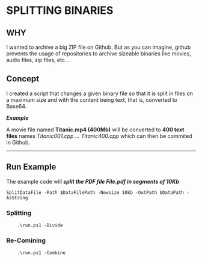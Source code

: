 

# SPLITTING BINARIES


## WHY

I wanted to archive a big ZIP file on Github. But as you can imagine, github prevents the usage of repositories to archive sizeable binaries like movies, audio files, zip files, etc...

## Concept

I created a script that changes a given binary file so that it is split in files on a maximum size and with the content being text, that is, converted to Base64. 

***Example***

A movie file named **Titanic.mp4 (400Mb)** will be converted to **400 text files** names *Titanic001.cpp ... Titanic400.cpp* which can then be commited in Github. 

---------------------------------------------------------------------------------------------------------

## Run Example

The example code will ***split the PDF file File.pdf in segments of 10Kb***


```SplitDataFile -Path $DataFilePath -Newsize 10kb -OutPath $DataPath -AsString ```



### Splitting

```
    .\run.ps1 -Divide
```

### Re-Comining


```
    .\run.ps1 -Combine
```